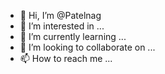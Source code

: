 - 👋 Hi, I’m @Patelnag
- 👀 I’m interested in ...
- 🌱 I’m currently learning ...
- 💞️ I’m looking to collaborate on ...
- 📫 How to reach me ...

<!---
Patelnag/Patelnag is a ✨ special ✨ repository because its `README.md` (this file) appears on your GitHub profile.
You can click the Preview link to take a look at your changes.
--->
